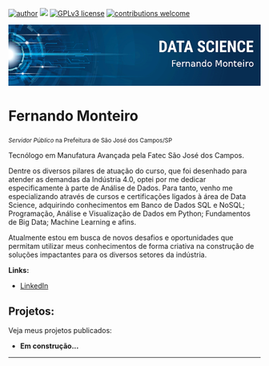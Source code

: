 [![author](https://img.shields.io/badge/author-monteiro--fernando-red)](https://www.linkedin.com/in/fernandoalvesmonteiro) [![](https://img.shields.io/badge/python-3.7+-blue.svg)](https://www.python.org/downloads/release/python-365/) [![GPLv3 license](https://img.shields.io/badge/License-GPLv3-blue.svg)](http://perso.crans.org/besson/LICENSE.html) [![contributions welcome](https://img.shields.io/badge/contributions-welcome-brightgreen.svg?style=flat)](https://github.com/monteiro-fernando/Data_Science/issues)

<p align="center">
  <img src="banner.png" >
</p>

# Fernando Monteiro
<sub>*Servidor Público* na Prefeitura de São José dos Campos/SP</sub>

Tecnólogo em Manufatura Avançada pela Fatec São José dos Campos.

Dentre os diversos pilares de atuação do curso, que foi desenhado para atender as demandas da Indústria 4.0, optei por me dedicar especificamente à parte de Análise de Dados. Para tanto, venho me especializando através de cursos e certificações ligados à área de Data Science, adquirindo conhecimentos em Banco de Dados SQL e NoSQL; Programação, Análise e Visualização de Dados em Python; Fundamentos de Big Data; Machine Learning e afins.

Atualmente estou em busca de novos desafios e oportunidades que permitam utilizar meus conhecimentos de forma criativa na construção de soluções impactantes para os diversos setores da indústria.


**Links:**
* [LinkedIn](https://www.linkedin.com/in/fernandoalvesmonteiro)


## Projetos:
Veja meus projetos publicados:

* **Em construção...**

---



